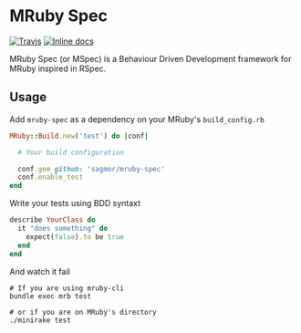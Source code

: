 # MRuby Spec

[![Travis](https://img.shields.io/travis/sagmor/mruby-spec.svg)](https://travis-ci.org/sagmor/mruby-spec)
[![Inline docs](http://inch-ci.org/github/sagmor/mruby-spec.svg?branch=master&style=shields)](http://inch-ci.org/github/sagmor/mruby-spec)

MRuby Spec (or MSpec) is a Behaviour Driven Development framework for MRuby inspired in RSpec.

## Usage

Add `mruby-spec` as a dependency on your MRuby's `build_config.rb`

```ruby
MRuby::Build.new('test') do |conf|

  # Your build configuration

  conf.gem github: 'sagmor/mruby-spec'
  conf.enable_test
end
```

Write your tests using BDD syntaxt

```ruby
describe YourClass do
  it "does something" do
    expect(false).to be true
  end
end
```

And watch it fail

```shell
# If you are using mruby-cli
bundle exec mrb test

# or if you are on MRuby's directory
./minirake test
```
